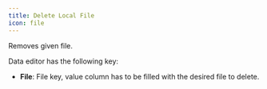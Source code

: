 ```yaml
---
title: Delete Local File
icon: file
---
```


Removes given file.

Data editor has the following key:

- **File**: File key, value column has to be filled with the desired file to delete.

